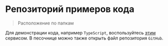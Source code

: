 
# Репозиторий примеров кода

>Расположение по папкам

Для демонстрации кода, например `TypeScript`, воспользуйтесь [этим](https://www.typescriptlang.org/play?#code/FAegVGwARljoIIFhBCsIIQRBAyIFQPCCD4QQbCCF4QbKQIRBAGEEC4QXJKQfhBsFzBuEEDkQQcRBAOEGIwAMBzASwAuACwCuAI25RAAiBI6gdhBO2ae3YA6aLE0hgwIA) сервисом. В песочнице можно также открыть файл репозитория `GitHub`.
